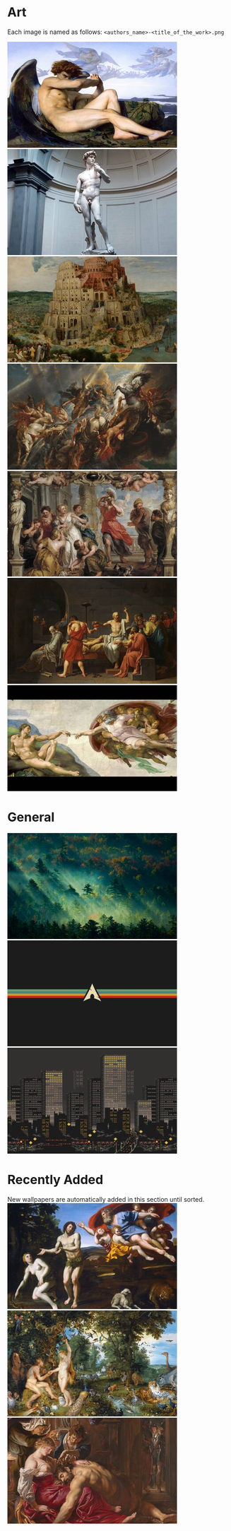 # Art
Each image is named as follows: `<authors_name>-<title_of_the_work>.png`

[![Thumbnail](./thumbnails/art/alexandre_cabanel-fallen_angel.jpg)](./art/alexandre_cabanel-fallen_angel.png)
[![Thumbnail](./thumbnails/art/michelangelo-david.jpg)](./art/michelangelo-david.png)
[![Thumbnail](./thumbnails/art/pieter_bruegel-the_tower_of_babel.jpg)](./art/pieter_bruegel-the_tower_of_babel.png)
[![Thumbnail](./thumbnails/art/paul_rubens-the_fall_of_phaeton.jpg)](./art/paul_rubens-the_fall_of_phaeton.png)
[![Thumbnail](./thumbnails/art/paul_rubens-achilles_discovered_by_ulysses.jpg)](./art/paul_rubens-achilles_discovered_by_ulysses.png)
[![Thumbnail](./thumbnails/art/david-the_death_of_socrates.jpg)](./art/david-the_death_of_socrates.png)
[![Thumbnail](./thumbnails/art/michelangelo-the_creation_of_adam.jpg)](./art/michelangelo-the_creation_of_adam.png)

# General
[![Thumbnail](./thumbnails/general/001.jpg)](./general/001.png)
[![Thumbnail](./thumbnails/general/002.jpg)](./general/002.png)
[![Thumbnail](./thumbnails/general/003.jpg)](./general/003.png)

# Recently Added
New wallpapers are automatically added in this section until sorted.<br/>
[![Thumbnail](./thumbnails/art/domenico-the_rebuke_of_adam_and_eve.jpg)](./art/domenico-the_rebuke_of_adam_and_eve.png)
[![Thumbnail](./thumbnails/art/paul_rubens-the_fall_of_man.jpg)](./art/paul_rubens-the_fall_of_man.png)
[![Thumbnail](./thumbnails/art/paul_rubens-samson_and_delilah.jpg)](./art/paul_rubens-samson_and_delilah.png)
